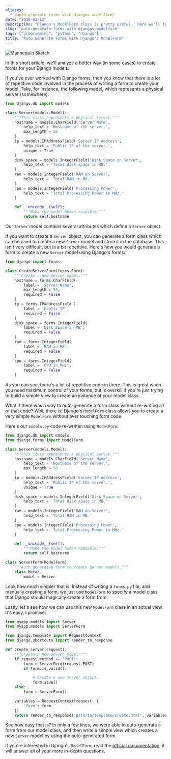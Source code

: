 ```yaml
---
aliases:
  - /auto-generate-forms-with-djangos-modelform/
date: "2010-03-12"
description: "Django's ModelForm class is pretty useful.  Here we'll take a quick look at using ModelForm appropriately."
slug: "auto-generate-forms-with-djangos-modelform"
tags: ["programming", "python", "django"]
title: "Auto Generate Forms with Django's ModelForm"
---
```



![Mannequin Sketch][]


In this short article, we'll analyze a better way (in some cases) to create
forms for your Django models.

If you've ever worked with Django forms, then you know that there is a lot of
repetitive code involved in the process of writing a form to create your model.
Take, for instance, the following model, which represents a physical server
(somewhere):

```python
from django.db import models

class Server(models.Model):
    """This class represents a physical server."""
    hostname = models.CharField('Server Name',
        help_text = 'Hostname of the server.',
        max_length = 50
    )
    ip = models.IPAddressField('Server IP Address',
        help_text = 'Public IP of the server.',
        unique = True
    )
    disk_space = models.IntegerField('Disk Space on Server',
        help_text = 'Total disk space in MB.'
    )
    ram = models.IntegerField('RAM on Server',
        help_text = 'Total RAM in MB.'
    )
    cpu = models.IntegerField('Processing Power',
        help_text = 'Total Processing Power in MHz.'
    )

    def __unicode__(self):
        """Make the model human readable."""
        return self.hostname
```

Our `Server` model contains several attributes which define a `Server` object.

If you want to create a `Server` object, you can generate a form class which
can be used to create a new `Server` model and store it in the database.  This
isn't very difficult, but is a bit repetitive.  Here's how you would generate a
form to create a new `Server` model using Django's forms:

```python
from django import forms

class CreateServerForm(forms.Form):
    """Create a new Server model."""
    hostname = forms.CharField(
        label = 'Server Name',
        max_length = 50,
        required = False
    )
    ip = forms.IPAddressField )
        label = 'Public IP',
        required = False
    )
    disk_space = forms.IntegerField(
        label = 'Disk Space in MB',
        required = False
    )
    ram = forms.IntegerField(
        label = 'RAM in MB',
        required = False
    )
    cpu = forms.IntegerField(
        label = 'CPU in MHz',
        required = False
    )
```

As you can see, there's a lot of repetitive code in there.  This is great when
you need maximum control of your forms, but is overkill if you're just trying
to build a simple view to create an instance of your model class.

What if there was a way to auto-generate a form class without re-writing all of
that code?  Well, there is!  Django's `ModelForm` class allows you to create a
very simple `ModelForm` without ever touching form code.

Here's our `models.py` code re-written using `ModelForm`:

```python
from django.db import models
from django.forms import ModelForm

class Server(models.Model):
    """This class represents a physical server."""
    hostname = models.CharField('Server Name',
        help_text = 'Hostname of the server.',
        max_length = 50
    )
    ip = models.IPAddressField('Server IP Address',
        help_text = 'Public IP of the server.',
        unique = True
    )
    disk_space = models.IntegerField('Disk Space on Server',
        help_text = 'Total disk space in MB.'
    )
    ram = models.IntegerField('RAM on Server',
        help_text = 'Total RAM in MB.'
    )
    cpu = models.IntegerField('Processing Power',
        help_text = 'Total Processing Power in MHz.'
    )

    def __unicode__(self):
        """Make the model human readable."""
        return self.hostname

class ServerForm(ModelForm):
    """Auto generated form to create Server models."""
    class Meta:
        model = Server
```

Look how much simpler that is!  Instead of writing a `forms.py` file, and
manually creating a form, we just use `ModelForm` to specify a model class that
Django should magically create a form from.

Lastly, let's see how we can use this new `ModelForm` class in an actual view.
It's easy, I promise:

```python
from myapp.models import Server
from myapp.models import ServerForm

from django.template import RequestContext
from django.shortcuts import render_to_response

def create_server(request):
    """Create a new Server model."""
    if request.method == 'POST':
        form = ServerForm(request.POST)
        if form.is_valid():

            # Create a new Server object.
            form.save()
    else:
        form = ServerForm()

    variables = RequestContext(request, {
        'form': form
    })
    return render_to_response('path/to/template/create.html', variables)
```

See how easy that is?  In only a few lines, we were able to auto-generate a
form from our model class, and then write a simple view which creates a new
`Server` model by using the auto-generated form.

If you're interested in Django's `ModelForm`, read the
[official documentation][], it will answer all of your more in-depth questions.


  [Mannequin Sketch]: /static/images/2010/mannequin-sketch.png "Mannequin Sketch"
  [official documentation]: https://docs.djangoproject.com/en/dev/topics/forms/modelforms/ "Django ModelForms"
